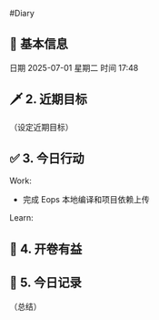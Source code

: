 #Diary 
## 🔞 基本信息
日期 2025-07-01 星期二
时间 17:48

## 🗡 2. 近期目标
（设定近期目标）

## ✅ 3. 今日行动
Work:
* 完成 Eops 本地编译和项目依赖上传

Learn:

## 📘 4. 开卷有益

## 📝 5. 今日记录
（总结）
